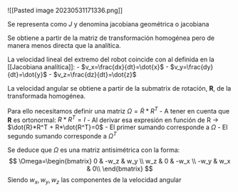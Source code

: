 ![[Pasted image 20230531171336.png]]

Se representa como $J$ y denomina jacobiana geométrica o jacobiana

Se obtiene a partir de la matriz de transformación homogénea pero de manera menos directa que la analítica.

La velocidad lineal del extremo del robot coincide con al definida en la [[Jacobiana analítica]]:
	- $v_x=\frac{dx}{dt}=\dot{x}$
	- $v_y=\frac{dy}{dt}=\dot{y}$
	- $v_z=\frac{dz}{dt}=\dot{z}$

La velocidad angular se obtiene a partir de la submatrix de rotación, **R**, de la transformada homogénea.

Para ello necesitamos definir una matriz $\Omega=\dot{R}*R^T$ 
	- A tener en cuenta que **R** es ortonormal: $R*R^T=I$ 
	- Al derivar esa expresión en función de R $\rightarrow$  $\dot{R}*R^T + R*\dot{R^T}=0$ 
	- El primer sumando corresponde a $\Omega$
	- El segundo sumando corresponde a $\Omega^T$ 

Se deduce que $\Omega$ es una matriz antisimétrica con la forma: $$
\Omega=\begin{bmatrix}
0 & -w_z & w_y \\
w_z & 0 & -w_x \\
-w_y & w_x & 0\\
\end{bmatrix}
$$Siendo $w_x,w_y,w_z$ las componentes de la velocidad angular


